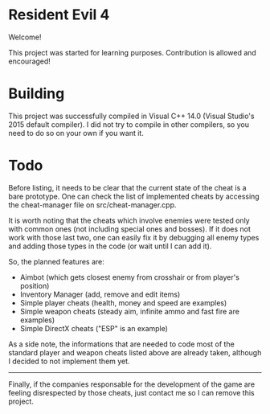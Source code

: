 # Resident Evil 4
Welcome!

This project was started for learning purposes. Contribution is allowed and encouraged!

# Building
This project was successfully compiled in Visual C++ 14.0 (Visual Studio's 2015 default compiler). I did not try to compile in other compilers, so you need to do so on your own if you want it.

# Todo
Before listing, it needs to be clear that the current state of the cheat is a bare prototype. One can check the list of implemented cheats by accessing the cheat-manager file on src/cheat-manager.cpp.

It is worth noting that the cheats which involve enemies were tested only with common ones (not including special ones and bosses). If it does not work with those last two, one can easily fix it by debugging all enemy types and adding those types in the code (or wait until I can add it).

So, the planned features are:
* Aimbot (which gets closest enemy from crosshair or from player's position)
* Inventory Manager (add, remove and edit items)
* Simple player cheats (health, money and speed are examples)
* Simple weapon cheats (steady aim, infinite ammo and fast fire are examples)
* Simple DirectX cheats ("ESP" is an example)

As a side note, the informations that are needed to code most of the standard player and weapon cheats listed above are already taken, although I decided to not implement them yet.
&nbsp;

---
Finally, if the companies responsable for the development of the game are feeling disrespected by those cheats, just contact me so I can remove this project.
